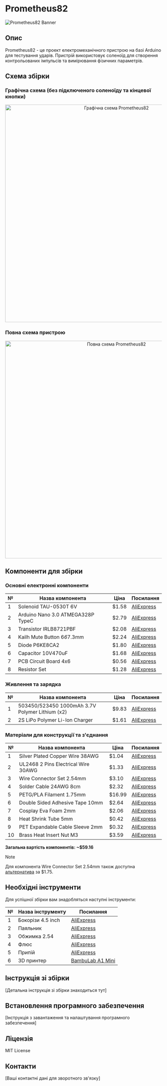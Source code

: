 # Prometheus82

![Prometheus82 Banner](https://via.placeholder.com/800x200/0D1117/FFFFFF?text=Prometheus82)

## Опис
Prometheus82 - це проект електромеханічного пристрою на базі Arduino для тестування ударів. Пристрій використовує соленоїд для створення контрольованих імпульсів та вимірювання фізичних параметрів.

## Схема збірки

### Графічна схема (без підключеного соленоїду та кінцевої кнопки)
<div align="center">
  <img src="https://github.com/user-attachments/assets/8c17d8f9-cce3-47f8-83fb-9892acff7fa0" alt="Графічна схема Prometheus82" width="700">
</div>

### Повна схема пристрою
<div align="center">
  <img src="https://github.com/user-attachments/assets/7f40e521-a6a4-4bab-9374-84d5d2b56029" alt="Повна схема Prometheus82" width="700">
</div>

## Компоненти для збірки

### Основні електронні компоненти
| № | Назва компонента | Ціна | Посилання |
|---|-----------------|------|-----------|
| 1 | Solenoid TAU-0530T 6V | $1.58 | [AliExpress](https://aliexpress.com/item/_olUL07J.html) |
| 2 | Arduino Nano 3.0 ATMEGA328P TypeC | $2.79 | [AliExpress](https://aliexpress.com/item/_oDnDkCb.html) |
| 3 | Transistor IRLB8721PBF | $2.08 | [AliExpress](https://aliexpress.com/item/_oEGL679.html) |
| 4 | Kailh Mute Button 6*6*7.3mm | $2.24 | [AliExpress](https://aliexpress.com/item/_om11hvf.html) |
| 5 | Diode P6KE8CA2 | $1.80 | [AliExpress](https://aliexpress.com/item/_omyXoF5.html) |
| 6 | Capacitor 10V470uF | $1.68 | [AliExpress](https://aliexpress.com/item/_oDBudqn.html) |
| 7 | PCB Circuit Board 4x6 | $0.56 | [AliExpress](https://aliexpress.com/item/_opZCvzR.html) |
| 8 | Resistor Set | $1.28 | [AliExpress](https://aliexpress.com/item/_oBNMBNX.html) |

### Живлення та зарядка
| № | Назва компонента | Ціна | Посилання |
|---|-----------------|------|-----------|
| 1 | 503450/523450 1000mAh 3.7V Polymer Lithium (x2) | $9.83 | [AliExpress](https://aliexpress.com/item/_ooQ8rYN.html) |
| 2 | 2S LiPo Polymer Li-Ion Charger | $1.61 | [AliExpress](https://aliexpress.com/item/_oBXvLqP.html) |

### Матеріали для конструкції та з'єднання
| № | Назва компонента | Ціна | Посилання |
|---|-----------------|------|-----------|
| 1 | Silver Plated Copper Wire 38AWG | $1.04 | [AliExpress](https://aliexpress.com/item/_ooeTIil.html) |
| 2 | UL2468 2 Pins Electrical Wire 30AWG | $1.33 | [AliExpress](https://aliexpress.com/item/_oDjYJVX.html) |
| 3 | Wire Connector Set 2.54mm | $3.10 | [AliExpress](https://aliexpress.com/item/_oElq2W9.html) |
| 4 | Solder Cable 24AWG 8cm | $2.32 | [AliExpress](https://aliexpress.com/item/_olvnxRB.html) |
| 5 | PETG/PLA Filament 1.75mm | $16.99 | [AliExpress](https://aliexpress.com/item/_oFkcL3T.html) |
| 6 | Double Sided Adhesive Tape 10mm | $2.64 | [AliExpress](https://aliexpress.com/item/1005007294703509.html) |
| 7 | Cosplay Eva Foam 2mm | $2.06 | [AliExpress](https://aliexpress.com/item/_opseJQv.html) |
| 8 | Heat Shrink Tube 5mm | $0.42 | [AliExpress](https://aliexpress.com/item/_oEHmeLX.html) |
| 9 | PET Expandable Cable Sleeve 2mm | $0.32 | [AliExpress](https://aliexpress.com/item/_opZIqHF.html) |
| 10 | Brass Heat Insert Nut M3 | $3.59 | [AliExpress](https://aliexpress.com/item/_oCiDrMZ.html) |

**Загальна вартість компонентів: ~$59.16**

> [!NOTE]
> Для компонента Wire Connector Set 2.54mm також доступна [альтернатива](https://aliexpress.com/item/_oEsNba9.html) за $1.75.

## Необхідні інструменти

Для успішної збірки вам знадобляться наступні інструменти:

| № | Назва інструменту | Посилання |
|---|------------------|-----------|
| 1 | Бокорізи 4.5 inch | [AliExpress](https://aliexpress.com/item/_oF9KQnh.html) |
| 2 | Паяльник | [AliExpress](https://aliexpress.com/item/_oF9euD9.html) |
| 3 | Обжимка 2.54 | [AliExpress](https://aliexpress.com/item/_oD0rvjH.html) |
| 4 | Флюс | [AliExpress](https://aliexpress.com/item/_opcxu03.html) |
| 5 | Припій | [AliExpress](https://aliexpress.com/item/_oF4jIPD.html) |
| 6 | 3D принтер | [BambuLab A1 Mini](https://bambulab.com/en/a1-mini) |

## Інструкція зі збірки

[Детальна інструкція зі збірки знаходиться тут]

## Встановлення програмного забезпечення

[Інструкція з завантаження та налаштування програмного забезпечення]

## Ліцензія

MIT License

## Контакти

[Ваші контактні дані для зворотного зв'язку]
